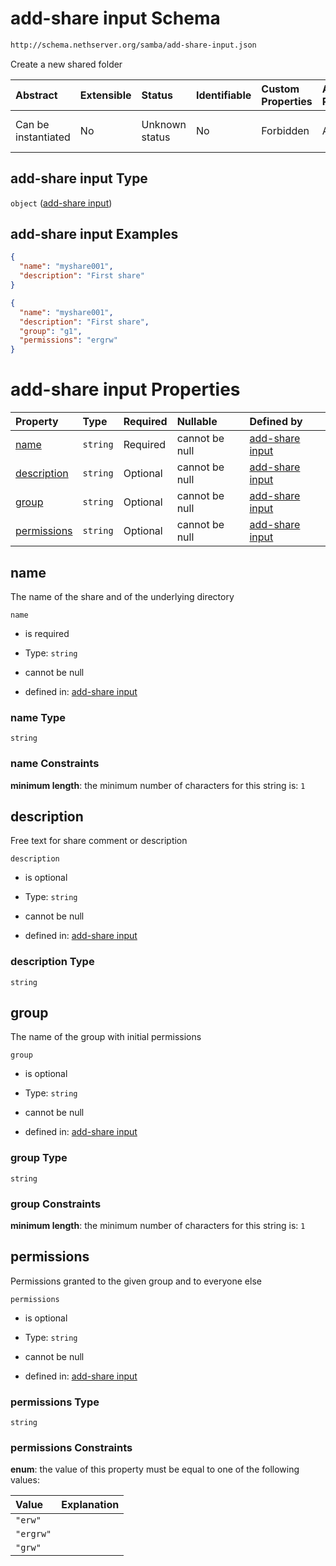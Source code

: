 # add-share input Schema

```txt
http://schema.nethserver.org/samba/add-share-input.json
```

Create a new shared folder

| Abstract            | Extensible | Status         | Identifiable | Custom Properties | Additional Properties | Access Restrictions | Defined In                                                                |
| :------------------ | :--------- | :------------- | :----------- | :---------------- | :-------------------- | :------------------ | :------------------------------------------------------------------------ |
| Can be instantiated | No         | Unknown status | No           | Forbidden         | Allowed               | none                | [add-share-input.json](samba/add-share-input.json "open original schema") |

## add-share input Type

`object` ([add-share input](add-share-input.md))

## add-share input Examples

```json
{
  "name": "myshare001",
  "description": "First share"
}
```

```json
{
  "name": "myshare001",
  "description": "First share",
  "group": "g1",
  "permissions": "ergrw"
}
```

# add-share input Properties

| Property                    | Type     | Required | Nullable       | Defined by                                                                                                                                     |
| :-------------------------- | :------- | :------- | :------------- | :--------------------------------------------------------------------------------------------------------------------------------------------- |
| [name](#name)               | `string` | Required | cannot be null | [add-share input](add-share-input-properties-name.md "http://schema.nethserver.org/samba/add-share-input.json#/properties/name")               |
| [description](#description) | `string` | Optional | cannot be null | [add-share input](add-share-input-properties-description.md "http://schema.nethserver.org/samba/add-share-input.json#/properties/description") |
| [group](#group)             | `string` | Optional | cannot be null | [add-share input](add-share-input-properties-group.md "http://schema.nethserver.org/samba/add-share-input.json#/properties/group")             |
| [permissions](#permissions) | `string` | Optional | cannot be null | [add-share input](add-share-input-properties-permissions.md "http://schema.nethserver.org/samba/add-share-input.json#/properties/permissions") |

## name

The name of the share and of the underlying directory

`name`

*   is required

*   Type: `string`

*   cannot be null

*   defined in: [add-share input](add-share-input-properties-name.md "http://schema.nethserver.org/samba/add-share-input.json#/properties/name")

### name Type

`string`

### name Constraints

**minimum length**: the minimum number of characters for this string is: `1`

## description

Free text for share comment or description

`description`

*   is optional

*   Type: `string`

*   cannot be null

*   defined in: [add-share input](add-share-input-properties-description.md "http://schema.nethserver.org/samba/add-share-input.json#/properties/description")

### description Type

`string`

## group

The name of the group with initial permissions

`group`

*   is optional

*   Type: `string`

*   cannot be null

*   defined in: [add-share input](add-share-input-properties-group.md "http://schema.nethserver.org/samba/add-share-input.json#/properties/group")

### group Type

`string`

### group Constraints

**minimum length**: the minimum number of characters for this string is: `1`

## permissions

Permissions granted to the given group and to everyone else

`permissions`

*   is optional

*   Type: `string`

*   cannot be null

*   defined in: [add-share input](add-share-input-properties-permissions.md "http://schema.nethserver.org/samba/add-share-input.json#/properties/permissions")

### permissions Type

`string`

### permissions Constraints

**enum**: the value of this property must be equal to one of the following values:

| Value     | Explanation |
| :-------- | :---------- |
| `"erw"`   |             |
| `"ergrw"` |             |
| `"grw"`   |             |
